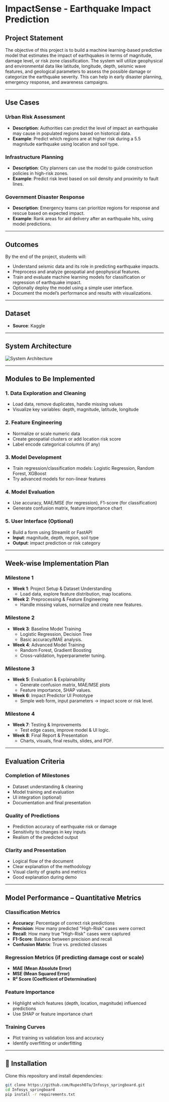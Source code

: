 # ImpactSense - Earthquake Impact Prediction

## Project Statement

The objective of this project is to build a machine learning-based predictive model that estimates the impact of earthquakes in terms of magnitude, damage level, or risk zone classification. The system will utilize geophysical and environmental data like latitude, longitude, depth, seismic wave features, and geological parameters to assess the possible damage or categorize the earthquake severity. This can help in early disaster planning, emergency response, and awareness campaigns.

---

## Use Cases

### Urban Risk Assessment
- **Description**: Authorities can predict the level of impact an earthquake may cause in populated regions based on historical data.  
- **Example**: Predict which regions are at higher risk during a 5.5 magnitude earthquake using location and soil type.

### Infrastructure Planning
- **Description**: City planners can use the model to guide construction policies in high-risk zones.  
- **Example**: Predict risk level based on soil density and proximity to fault lines.

### Government Disaster Response
- **Description**: Emergency teams can prioritize regions for response and rescue based on expected impact.  
- **Example**: Rank areas for aid delivery after an earthquake hits, using model predictions.

---

## Outcomes

By the end of the project, students will:

- Understand seismic data and its role in predicting earthquake impacts.
- Preprocess and analyze geospatial and geophysical features.
- Train and evaluate machine learning models for classification or regression of earthquake impact.
- Optionally deploy the model using a simple user interface.
- Document the model’s performance and results with visualizations.

---

## Dataset

- **Source**: Kaggle  

---

## System Architecture
![System Architecture]("C:\Users\rupes\Downloads\system_architecture.png")

---

## Modules to Be Implemented

### 1. Data Exploration and Cleaning
- Load data, remove duplicates, handle missing values  
- Visualize key variables: depth, magnitude, latitude, longitude  

### 2. Feature Engineering
- Normalize or scale numeric data  
- Create geospatial clusters or add location risk score  
- Label encode categorical columns (if any)  

### 3. Model Development
- Train regression/classification models: Logistic Regression, Random Forest, XGBoost  
- Try advanced models for non-linear features  

### 4. Model Evaluation
- Use accuracy, MAE/MSE (for regression), F1-score (for classification)  
- Generate confusion matrix, feature importance chart  

### 5. User Interface (Optional)
- Build a form using Streamlit or FastAPI  
- **Input**: magnitude, depth, region, soil type  
- **Output**: impact prediction or risk category  

---

## Week-wise Implementation Plan

### Milestone 1
- **Week 1**: Project Setup & Dataset Understanding  
  - Load data, explore feature distribution, map locations.  
- **Week 2**: Preprocessing & Feature Engineering  
  - Handle missing values, normalize and create new features.  

### Milestone 2
- **Week 3**: Baseline Model Training  
  - Logistic Regression, Decision Tree  
  - Basic accuracy/MAE analysis.  
- **Week 4**: Advanced Model Training  
  - Random Forest, Gradient Boosting  
  - Cross-validation, hyperparameter tuning.  

### Milestone 3
- **Week 5**: Evaluation & Explainability  
  - Generate confusion matrix, MAE/MSE plots  
  - Feature importance, SHAP values.  
- **Week 6**: Impact Predictor UI Prototype  
  - Simple web form, input parameters → impact score or risk level.  

### Milestone 4
- **Week 7**: Testing & Improvements  
  - Test edge cases, improve model & UI logic.  
- **Week 8**: Final Report & Presentation  
  - Charts, visuals, final results, slides, and PDF.  

---

## Evaluation Criteria

### Completion of Milestones
- Dataset understanding & cleaning  
- Model training and evaluation  
- UI integration (optional)  
- Documentation and final presentation  

### Quality of Predictions
- Prediction accuracy of earthquake risk or damage  
- Sensitivity to changes in key inputs  
- Realism of the predicted output  

### Clarity and Presentation
- Logical flow of the document  
- Clear explanation of the methodology  
- Visual clarity of graphs and metrics  
- Good explanation during demo  

---

## Model Performance – Quantitative Metrics

### Classification Metrics
- **Accuracy**: Percentage of correct risk predictions  
- **Precision**: How many predicted "High-Risk" cases were correct  
- **Recall**: How many true "High-Risk" cases were captured  
- **F1-Score**: Balance between precision and recall  
- **Confusion Matrix**: True vs. predicted classes  

### Regression Metrics (if predicting damage cost or scale)
- **MAE (Mean Absolute Error)**  
- **MSE (Mean Squared Error)**  
- **R² Score (Coefficient of Determination)**  

### Feature Importance
- Highlight which features (depth, location, magnitude) influenced predictions  
- Use SHAP or feature importance chart  

### Training Curves
- Plot training vs validation loss and accuracy  
- Identify overfitting or underfitting  

---

## 🔧 Installation

Clone this repository and install dependencies:

```bash
git clone https://github.com/RupeshO7a/Infosys_springboard.git
cd Infosys_springboard
pip install -r requirements.txt
